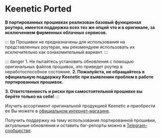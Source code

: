 # Keenetic Ported

**В портированных прошивках реализован базовый функционал роутера, имеется поддержка всех тех же опций что и в оригинале, за исключением фирменных облачных сервисов.**

::: tip Прошивки не предназначены для использования на представленных роутерах, мы рекомендуем использовать их исключительно как ознакомительный вариант.
:::

::: danger 1. Не пытайтесь установить обновления с помощью оригинальных файлов прошивок, это приведет роутер в неработоспособное состояние.
**2. Пожалуйста, не обращайтесь в официальную поддержку Keenetic при выявлении проблем в работе портированных прошивок.**

**3. Ответственность и риски при самостоятельной прошивке вы берёте только на себя!**
:::

Изучить ассортимент оригинальной продукцией Keenetic и приобрести ее Вы можете в [официальном интернет-магазине](https://shop.keenetic.ru/).

Получить поддержку на тему использования портированной прошивки, актуальные обновления и оставить баг-репорты  можно в [Telegram-сообществе](http://t.me/keen_prt_chat).
